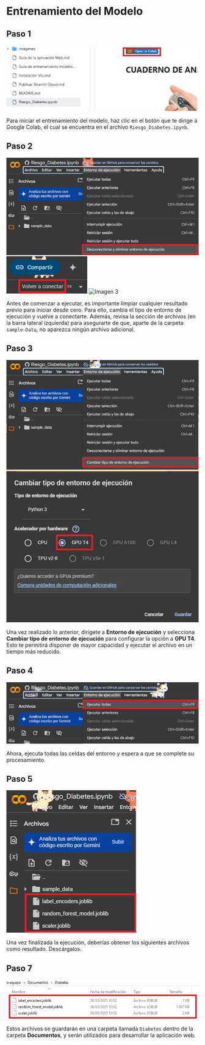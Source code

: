 # Entrenamiento del Modelo

## Paso 1
![Entrenamiento del modelo](https://github.com/adiacla/diabetes/blob/main/imagenes/1-entrenamiento.jpg?raw=true)

Para iniciar el entrenamiento del modelo, haz clic en el botón que te dirige a Google Colab, el cual se encuentra en el archivo `Riesgo_Diabetes.ipynb`.

## Paso 2
![Imagen 2](https://github.com/adiacla/diabetes/blob/main/imagenes/2-entrenamiento.jpg?raw=true)
![Imagen 0](https://github.com/adiacla/diabetes/blob/main/imagenes/0-entrenamiento.jpg?raw=true)
![Imagen 3](https://github.com/adiacla/diabetes/blob/main/imagenes/3-entrenamiento.jpg?raw=true)

Antes de comenzar a ejecutar, es importante limpiar cualquier resultado previo para iniciar desde cero. Para ello, cambia el tipo de entorno de ejecución y vuelve a conectarte. Además, revisa la sección de archivos (en la barra lateral izquierda) para asegurarte de que, aparte de la carpeta `sample-Data`, no aparezca ningún archivo adicional.

## Paso 3
![Imagen 4](https://github.com/adiacla/diabetes/blob/main/imagenes/4-entrenamiento.jpg?raw=true)
![Imagen 5](https://github.com/adiacla/diabetes/blob/main/imagenes/5-entrenamiento.jpg?raw=true)

Una vez realizado lo anterior, dirígete a **Entorno de ejecución** y selecciona **Cambiar tipo de entorno de ejecución** para configurar la opción a **GPU T4**. Esto te permitirá disponer de mayor capacidad y ejecutar el archivo en un tiempo más reducido.

## Paso 4
![Imagen 6](https://github.com/adiacla/diabetes/blob/main/imagenes/6-entrenamiento.jpg?raw=true)

Ahora, ejecuta todas las celdas del entorno y espera a que se complete su procesamiento.

## Paso 5
![Imagen 7](https://github.com/adiacla/diabetes/blob/main/imagenes/7-entrenamiento.jpg?raw=true)

Una vez finalizada la ejecución, deberías obtener los siguientes archivos como resultado. Descárgalos.

## Paso 7
![Imagen 8](https://github.com/adiacla/diabetes/blob/main/imagenes/8-entrenamiento.jpg?raw=true)

Estos archivos se guardarán en una carpeta llamada `Diabetes` dentro de la carpeta **Documentos**, y serán utilizados para desarrollar la aplicación web.
